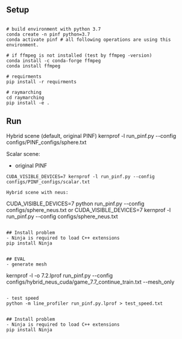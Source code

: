 ## Setup
```

# build environment with python 3.7
conda create -n pinf python=3.7
conda activate pinf # all following operations are using this environment.

# if ffmpeg is not installed (test by ffmpeg -version)
conda install -c conda-forge ffmpeg 
conda install ffmpeg

# requirments
pip install -r requirments

# raymarching
cd raymarching
pip install -e .

```



## Run

Hybrid scene (default, original PINF)
kernprof -l run_pinf.py --config configs/PINF_configs/sphere.txt


Scalar scene:
- original PINF
```
CUDA_VISIBLE_DEVICES=7 kernprof -l run_pinf.py --config configs/PINF_configs/scalar.txt

Hybrid scene with neus:
```
CUDA_VISIBLE_DEVICES=7 python run_pinf.py --config configs/sphere_neus.txt
or
CUDA_VISIBLE_DEVICES=7 kernprof -l run_pinf.py --config configs/sphere_neus.txt
```

## Install problem
- Ninja is required to load C++ extensions
pip install Ninja


## EVAL
- generate mesh
```
kernprof -l -o 7.2.lprof run_pinf.py  --config configs/hybrid_neus_cuda/game_7.7_continue_train.txt --mesh_only
```

- test speed
python -m line_profiler run_pinf.py.lprof > test_speed.txt


## Install problem
- Ninja is required to load C++ extensions
pip install Ninja